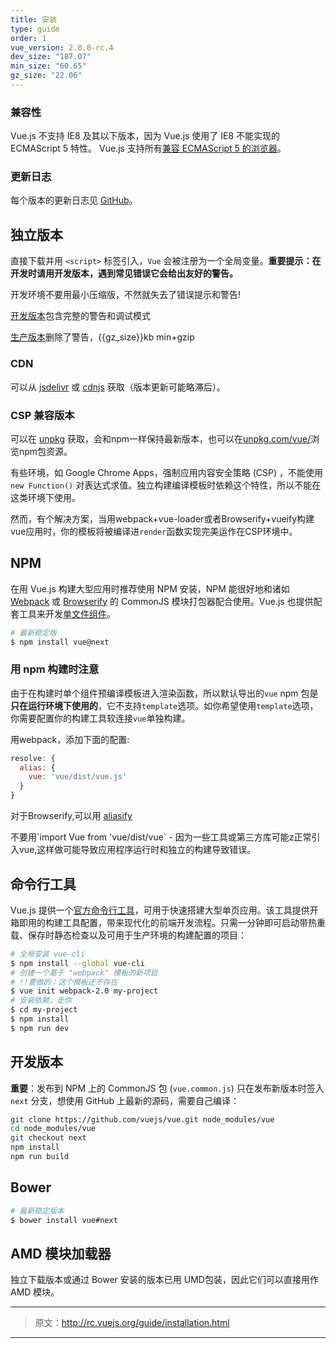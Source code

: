 ```yaml
---
title: 安装
type: guide
order: 1
vue_version: 2.0.0-rc.4
dev_size: "187.07"
min_size: "60.65"
gz_size: "22.06"
---
```


### 兼容性

Vue.js 不支持 IE8 及其以下版本，因为 Vue.js 使用了 IE8 不能实现的 ECMAScript 5 特性。 Vue.js 支持所有[兼容 ECMAScript 5 的浏览器](http://caniuse.com/#feat=es5)。

### 更新日志

每个版本的更新日志见 [GitHub](https://github.com/vuejs/vue/releases)。

## 独立版本

直接下载并用 `<script>` 标签引入，`Vue` 会被注册为一个全局变量。**重要提示：在开发时请用开发版本，遇到常见错误它会给出友好的警告。**

<p class="tip">开发环境不要用最小压缩版，不然就失去了错误提示和警告!</p>

<div id="downloads">
<a class="button" href="http://rc.vuejs.org/js/vue.js" download>开发版本</a><span class="light info">包含完整的警告和调试模式</span>

<a class="button" href="http://rc.vuejs.org/js/vue.min.js" download>生产版本</a><span class="light info">删除了警告，{{gz_size}}kb min+gzip</span>
</div>

### CDN

可以从 [jsdelivr](http://cdn.jsdelivr.net/vue/2.0.0-rc.1/vue.min.js) 或 [cdnjs](http://cdnjs.cloudflare.com/ajax/libs/vue/2.0.0-rc.1/vue.min.js) 获取（版本更新可能略滞后）。

### CSP 兼容版本

可以在 [unpkg](https://unpkg.com/vue/dist/vue.min.js) 获取，会和npm一样保持最新版本，也可以在[unpkg.com/vue/](https://unpkg.com/vue/)浏览npm包资源。

有些环境，如 Google Chrome Apps，强制应用内容安全策略 (CSP) ，不能使用 `new Function()` 对表达式求值。独立构建编译模板时依赖这个特性，所以不能在这类环境下使用。

然而，有个解决方案，当用webpack+vue-loader或者Browserify+vueify构建vue应用时，你的模板将被编译进`render`函数实现完美运作在CSP环境中。

## NPM

在用 Vue.js 构建大型应用时推荐使用 NPM 安装，NPM 能很好地和诸如 [Webpack](http://webpack.github.io/) 或 [Browserify](http://browserify.org/) 的 CommonJS 模块打包器配合使用。Vue.js 也提供配套工具来开发[单文件组件](application.html#单文件组件)。

``` bash
# 最新稳定版
$ npm install vue@next
```

### 用 npm 构建时注意


由于在构建时单个组件预编译模板进入渲染函数，所以默认导出的`vue` npm 包是 **只在运行环境下使用的**，它不支持`template`选项。如你希望使用`template`选项，你需要配置你的构建工具软连接`vue`单独构建。

用webpack，添加下面的配置:

``` js
resolve: {
  alias: {
    vue: 'vue/dist/vue.js'
  }
}
```

对于Browserify,可以用 [aliasify](https://github.com/benbria/aliasify) 

<p class="tip">不要用`import Vue from 'vue/dist/vue` - 因为一些工具或第三方库可能z正常引入vue,这样做可能导致应用程序运行时和独立的构建导致错误。</p>

## 命令行工具

Vue.js 提供一个[官方命令行工具](https://github.com/vuejs/vue-cli)，可用于快速搭建大型单页应用。该工具提供开箱即用的构建工具配置，带来现代化的前端开发流程。只需一分钟即可启动带热重载、保存时静态检查以及可用于生产环境的构建配置的项目：

``` bash
# 全局安装 vue-cli
$ npm install --global vue-cli
# 创建一个基于 "webpack" 模板的新项目
# !!要做的：这个模板还不存在
$ vue init webpack-2.0 my-project
# 安装依赖，走你
$ cd my-project
$ npm install
$ npm run dev
```

## 开发版本

**重要**：发布到 NPM 上的 CommonJS 包 (`vue.common.js`) 只在发布新版本时签入 `next` 分支，想使用 GitHub 上最新的源码，需要自己编译：

``` bash
git clone https://github.com/vuejs/vue.git node_modules/vue
cd node_modules/vue
git checkout next
npm install
npm run build
```

## Bower

``` bash
# 最新稳定版本
$ bower install vue#next
```

## AMD 模块加载器

独立下载版本或通过 Bower 安装的版本已用 UMD包装，因此它们可以直接用作 AMD 模块。

***

> 原文：http://rc.vuejs.org/guide/installation.html

***

